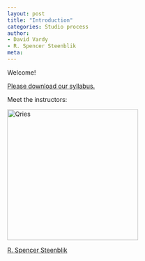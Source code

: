 ```yaml
---
layout: post
title: "Introduction"
categories: Studio process
author:
- David Vardy
- R. Spencer Steenblik
meta:
---
```


Welcome!

[Please download our syllabus. ](/assets/2021w_fa_arch3105studio_syllabus.pdf)

Meet the instructors:

<a href="http://phi.archi/"><img alt="Qries" src="https://raw.githubusercontent.com/KeanMGC/2021fall3yr-studio/master/assets/20210510RSSbw.png" width="300" >


R. Spencer Steenblik
